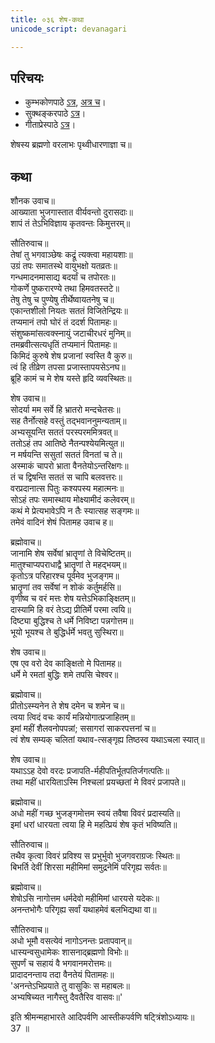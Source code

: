 ```yaml
---
title: ०३६ शेष-कथा
unicode_script: devanagari

---
```

## परिचयः
- कुम्भकोणपाठे [ऽत्र](https://archive.org/details/mahAbhArata-kumbhakoNam/page/n369), [अत्र च](https://sanskritdocuments.org/mirrors/mahabharata/mbhK/mahabharata-k-01-sa.html)।
- सुक्थङ्करपाठे [ऽत्र](http://bombay.indology.info/mahabharata/text/UD/MBh01.txt)।
- गीताप्रेस्पाठे [ऽत्र](https://archive.org/stream/mahabharata01ramauoft#page/564/mode/2up)।

शेषस्य ब्रह्मणो वरलाभः पृथ्वीधारणाज्ञा च॥  

## कथा

शौनक उवाच॥  
आख्याता भुजगास्तात वीर्यवन्तो दुरासदाः॥  
शापं तं तेऽभिविज्ञाय कृतवन्तः किमुत्तरम्॥  

सौतिरुवाच॥  
तेषां तु भगवाञ्छेषः कद्रूं त्यक्त्वा महायशाः॥  
उग्रं तपः समातस्थे वायुभक्षो यतव्रतः॥  
गन्धमादनमासाद्य बदर्यां च तपोरतः॥  
गोकर्णे पुष्करारण्ये तथा हिमवतस्तटे॥  
तेषु तेषु च पुण्येषु तीर्थेष्वायतनेषु च॥  
एकान्तशीलो नियतः सततं विजितेन्द्रियः॥  
तप्यमानं तपो घोरं तं ददर्श पितामहः॥  
संशुष्कमांसत्वक्स्नायुं जटाचीरधरं मुनिम्॥  
तमब्रवीत्सत्यधृतिं तप्यमानं पितामहः॥  
किमिदं कुरुषे शेष प्रजानां स्वस्ति वै कुरु॥  
त्वं हि तीव्रेण तपसा प्रजास्तापयसेऽनघ॥  
ब्रूहि कामं च मे शेष यस्ते हृदि व्यवस्थितः॥  

शेष उवाच॥  
सोदर्या मम सर्वे हि भ्रातरो मन्दचेतसः॥  
सह तैर्नोत्सहे वस्तुं तद्भवाननुमन्यताम्॥  
अभ्यसूयन्ति सततं परस्परममित्रवत्॥  
ततोऽहं तप आतिष्ठे नैतन्पश्येयमित्युत॥  
न मर्षयन्ति ससुतां सततं विनतां च ते॥  
अस्माकं चापरो भ्राता वैनतेयोऽन्तरिक्षगः॥  
तं च द्विषन्ति सततं स चापि बलवत्तरः॥  
वरप्रदानात्स पितुः कश्यपस्य महात्मनः॥  
सोऽहं तपः समास्थाय मोक्ष्यामीदं कलेवरम्॥  
कथं मे प्रेत्यभावेऽपि न तैः स्यात्सह सङ्गमः॥  
तमेवं वादिनं शेषं पितामह उवाच ह॥  

ब्रह्मोवाच॥  
जानामि शेष सर्वेषां भ्रातॄणां ते विचेष्टितम्॥  
मातुश्चाप्यपराधाद्वै भ्रातॄणां ते महद्भयम्॥  
कृतोऽत्र परिहारश्च पूर्वमेव भुजङ्गम॥  
भ्रातॄणां तव सर्वेषां न शोकं कर्तुमर्हसि॥  
वृणीष्व च वरं मत्तः शेष यत्तेऽभिकाङ्क्षितम्॥  
दास्यामि हि वरं तेऽद्य प्रीतिर्मे परमा त्वयि॥  
दिष्ट्या बुद्धिश्च ते धर्मे निविष्टा पन्नगोत्तम॥  
भूयो भूयश्च ते बुद्धिर्धर्मे भवतु सुस्थिरा॥  

शेष उवाच॥  
एष एव वरो देव काङ्क्षितो मे पितामह॥  
धर्मे मे रमतां बुद्धिः शमे तपसि चेश्वर॥  

ब्रह्मोवाच॥  
प्रीतोऽस्म्यनेन ते शेष दमेन च शमेन च॥  
त्वया त्विदं वचः कार्यं मन्नियोगात्प्रजाहितम्॥  
इमां महीं शैलवनोपपन्नां; ससागरां साकरपत्तनां च॥  
त्वं शेष सम्यक् चलितां यथाव\-त्सङ्गृह्य तिष्ठस्व यथाऽचला स्यात्॥  

शेष उवाच॥  
यथाऽऽह देवो वरदः प्रजापति\-र्महीपतिर्भूतपतिर्जगत्पतिः॥  
तथा महीं धारयिताऽस्मि निश्चलां प्रयच्छतां मे विवरं प्रजापते॥  

ब्रह्मोवाच॥  
अधो महीं गच्छ भुजङ्गमोत्तम स्वयं तवैषा विवरं प्रदास्यति॥  
इमां धरां धारयता त्वया हि मे महत्प्रियं शेष कृतं भविष्यति॥  

सौतिरुवाच॥  
तथैव कृत्वा विवरं प्रविश्य स प्रभुर्भुवो भुजगवराग्रजः स्थितः॥  
बिभर्ति देवीं शिरसा महीमिमां समुद्रनेमिं परिगृह्य सर्वतः॥  

ब्रह्मोवाच॥  
शेषोऽसि नागोत्तम धर्मदेवो महीमिमां धारयसे यदेकः॥  
अनन्तभोगैः परिगृह्य सर्वां यथाहमेवं बलभिद्यथा वा॥  

सौतिरुवाच॥  
अधो भूमौ वसत्येवं नागोऽनन्तः प्रतापवान्॥  
धास्यन्वसुधामेकः शासनाद्ब्रह्मणो विभोः॥  
सुपर्णं च सहायं वै भगवानमरोत्तमः॥  
प्रादादनन्ताय तदा वैनतेयं पितामहः॥  
'अनन्तेऽभिप्रयाते तु वासुकिः स महाबलः॥  
अभ्यषिच्यत नागैस्तु दैवतैरिव वासवः॥'  
  
इति श्रीमन्महाभारते आदिपर्वणि आस्तीकपर्वणि षट्त्रिंशोऽध्यायः॥  
37 ॥  